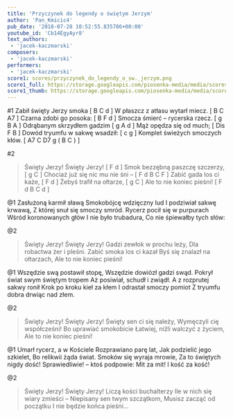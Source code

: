 ```yaml
---
title: 'Przyczynek do legendy o świętym Jerzym'
author: 'Pan_Kmicic4'
pub_date: '2018-07-28 10:52:55.835786+00:00'
youtube_id: 'Cb14EgyAyr8'
text_authors:
 - 'jacek-kaczmarski'
composers:
 - 'jacek-kaczmarski'
performers:
 - 'jacek-kaczmarski'
score1: scores/przyczynek_do_legendy_o_sw._jerzym.png
score1_full: https://storage.googleapis.com/piosenka-media/media/scores/przyczynek_do_legendy_o_sw._jerzym.png
score1_thumb: https://storage.googleapis.com/piosenka-media/media/scores/przyczynek_do_legendy_o_sw._jerzym.png.180x0_q85_upscale.png
---
```


#1
Zabił święty Jerzy smoka [ B C d ]
W płaszcz z atłasu wytarł miecz. [ B C A7 ]
Czarna zdobi go posoka: [ B F d ]
Smocza śmierć – rycerska rzecz. [ g B A ]
Odrąbanym skrzydłem gadzim [ g A d ]
Mąż opędza się od much; [ Dis F B ]
Dowód tryumfu w sakwę wsadził: [ c g ]
Komplet świeżych smoczych kłów. [ A7 C D7 g ( B C ) ]

#2
>Święty Jerzy! Święty Jerzy! [ F d ]
>Smok bezzębną paszczę szczerzy, [ g C ]
>Chociaż już się nic mu nie śni – [ F d B C F ]
>Zabić gada los ci każe, [ F d ]
>Żebyś trafił na ołtarze, [ g C ]
>Ale to nie koniec pieśni! [ F d B C d ]

@1
Zasłużoną karmił sławą
Smokobójcę wdzięczny lud
I podziwiał sakwę krwawą,
Z której snuł się smoczy smród.
Rycerz pocił się w purpurach
Wśród koronowanych głów
I nie było trubadura,
Co nie śpiewałby tych słów:

@2
>Święty Jerzy! Święty Jerzy!
>Gadzi zewłok w prochu leży,
>Dla robactwa żer i pleśni.
>Zabić smoka los ci kazał
>Byś się znalazł na ołtarzach,
>Ale to nie koniec pieśni!

@1
Wszędzie swą postawił stopę,
Wszędzie dowiózł gadzi swąd.
Pokrył świat swym świętym tropem
Aż posiwiał, schudł i zwiądł.
A z rozprutej sakwy ronił
Krok po kroku kieł za kłem
I odrastał smoczy pomiot
Z tryumfu dobra drwiąc nad złem.

@2
>Święty Jerzy! Święty Jerzy!
>Święty sen ci się należy,
>Wymęczyli cię współcześni!
>Bo uprawiać smokobicie
>Łatwiej, niźli walczyć z życiem,
>Ale to nie koniec pieśni!

@1
Umarł rycerz, a w Kościele
Rozprawiano parę lat,
Jak podzielić jego szkielet,
Bo relikwii żąda świat.
Smoków się wyraja mrowie,
Za to świętych nigdy dość!
Sprawiedliwie! – ktoś podpowie:
Mit za mit! I kość za kość!

@2
>Święty Jerzy! Święty Jerzy!
>Liczą kości buchalterzy
>Ile w nich się wiary zmieści –
>Niepisany sen twym szczątkom,
>Musisz zacząć od początku
>I nie będzie końca pieśni…